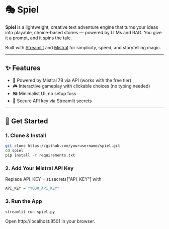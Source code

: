# 🎭 Spiel

**Spiel** is a lightweight, creative text adventure engine that turns your ideas into playable, choice-based stories — powered by LLMs and RAG. You give it a prompt, and it spins the tale.

Built with [Streamlit](https://streamlit.io) and [Mistral](https://mistral.ai) for simplicity, speed, and storytelling magic.

---

## ✨ Features

- 🧠 Powered by Mistral 7B via API (works with the free tier)
- 🎮 Interactive gameplay with clickable choices (no typing needed)
- 🖼 Minimalist UI, no setup fuss
- 🔐 Secure API key via Streamlit secrets

---

## 🚀 Get Started

### 1. Clone & Install

```bash
git clone https://github.com/yourusername/spiel.git
cd spiel
pip install -r requirements.txt
```

### 2. Add Your Mistral API Key
Replace API_KEY = st.secrets["API_KEY"] with
```bash
API_KEY = "YOUR_API_KEY"
```

### 3. Run the App
```bash
streamlit run spiel.py
```

Open http://localhost:8501 in your browser.
